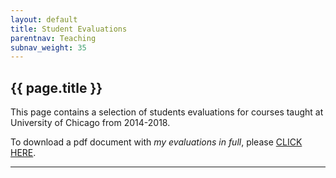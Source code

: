 ```yaml
---
layout: default
title: Student Evaluations
parentnav: Teaching
subnav_weight: 35
---
```


## {{ page.title }}

This page contains a selection of students evaluations for courses taught at University of Chicago from 2014-2018. 

To download a pdf document with _my evaluations in full_, please [CLICK HERE](/teaching/evaluations/all_evaluations).



---
